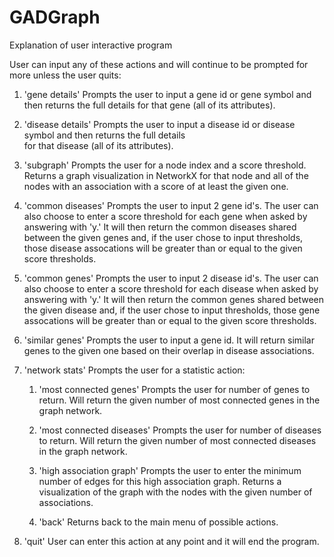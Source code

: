 # GADGraph

Explanation of user interactive program

User can input any of these actions and will continue to be prompted for more unless the user quits:

1. 'gene details'
  Prompts the user to input a gene id or gene symbol and then returns the full details for 
  that gene (all of its attributes).
  
2. 'disease details'
  Prompts the user to input a disease id or disease symbol and then returns the full details  
  for that disease (all of its attributes).
  
3. 'subgraph'
  Prompts the user for a node index and a score threshold. Returns a graph visualization in 
  NetworkX for that node and all of the nodes with an association with a score of at least the
  given one.
  
4. 'common diseases'
  Prompts the user to input 2 gene id's. The user can also choose to enter a score threshold 
  for each gene when asked by answering with 'y.' It will then return the common diseases 
  shared between the given genes and, if the user chose to input thresholds, those disease 
  assocations will be greater than or equal to the given score thresholds.
  
5. 'common genes'
  Prompts the user to input 2 disease id's. The user can also choose to enter a score threshold 
  for each disease when asked by answering with 'y.' It will then return the common genes 
  shared between the given disease and, if the user chose to input thresholds, those gene 
  assocations will be greater than or equal to the given score thresholds.

6. 'similar genes'
  Prompts the user to input a gene id. It will return similar genes to the given one based on 
  their overlap in disease associations.
  
7. 'network stats'
  Prompts the user for a statistic action:
    1. 'most connected genes'
      Prompts the user for number of genes to return. Will return the given number of most 
      connected genes in the graph network.
      
    2. 'most connected diseases'
      Prompts the user for number of diseases to return. Will return the given number of most 
      connected diseases in the graph network.
      
    3. 'high association graph'
      Prompts the user to enter the minimum number of edges for this high association graph. 
      Returns a visualization of the graph with the nodes with the given number of 
      associations.
      
    4. 'back'
    Returns back to the main menu of possible actions.
  
8. 'quit'
  User can enter this action at any point and it will end the program.
